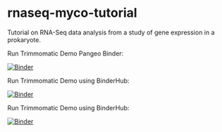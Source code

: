 # rnaseq-myco-tutorial
Tutorial on RNA-Seq data analysis from a study of gene expression in a prokaryote.

Run Trimmomatic Demo Pangeo Binder:

[![Binder](https://binder.pangeo.io/badge_logo.svg)](https://binder.pangeo.io/v2/gh/MaineINBRE/rnaseq-myco-tutorial/main?filepath=trimmomatic.ipynb)

Run Trimmomatic Demo using BinderHub:

[![Binder](http://34.85.253.172/badge_logo.svg)](http://34.85.253.172/v2/gh/MaineINBRE/rnaseq-myco-tutorial/main?filepath=trimmomatic.ipynb)

Run Trimmomatic Demo using BinderHub:

[![Binder](http://34.85.253.172/badge_logo.svg)](http://34.85.253.172/v2/gh/MaineINBRE/rnaseq-myco-tutorial/HEAD)
